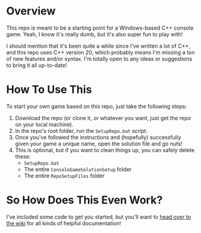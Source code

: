 # Overview

This repo is meant to be a starting point for a Windows-based C++ console game. Yeah, I know it's really dumb, but it's also super fun to play with!

I should mention that it's been quite a while since I've written a lot of C++, and this repo uses C++ version 20, which probably means I'm missing a ton of new features and/or syntax. I'm totally open to any ideas or suggestions to bring it all up-to-date!

# How To Use This

To start your own game based on this repo, just take the following steps:

1) Download the repo (or clone it, or whatever you want, just get the repo on your local machine).
2) In the repo's root folder, run the `SetupRepo.bat` script.
3) Once you've followed the instructions and (hopefully) successfully given your game a unique name, open the solution file and go nuts!
4) This is optional, but if you want to clean things up, you can safely delete these:
   - `SetupRepo.bat`
   - The entire `ConsoleGameSolutionSetup` folder
   - The entire `RepoSetupFiles` folder

# So How Does This Even Work?

I've included some code to get you started, but you'll want to [head over to the wiki](https://github.com/elgasste/ConsoleGame/wiki) for all kinds of helpful documentation!
